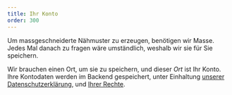 ```yaml
---
title: Ihr Konto
order: 300
---
```


Um massgeschneiderte Nähmuster zu erzeugen, benötigen wir Masse. Jedes Mal danach zu fragen wäre umständlich, weshalb wir sie für Sie speichern.

Wir brauchen einen Ort, um sie zu speichern, und dieser *Ort* ist Ihr Konto. Ihre Kontodaten werden im Backend gespeichert, unter Einhaltung [unserer Datenschutzerklärung][2], und [Ihrer Rechte][2].

[2]: /docs/various/rights/
[2]: /docs/various/rights/

